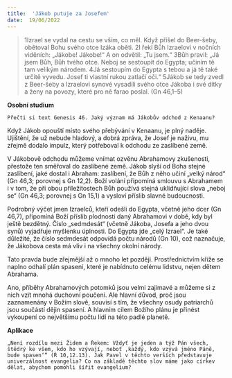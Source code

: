 ```yaml
---
title:  'Jákob putuje za Josefem'
date:  19/06/2022
---
```


> <p></p>
> 1Izrael se vydal na cestu se vším, co měl. Když přišel do Beer-šeby, obětoval Bohu svého otce Izáka oběti. 2I řekl Bůh Izraelovi v nočních viděních: „Jákobe! Jákobe!“ A on odvětil: „Tu jsem.“ 3Bůh pravil: „Já jsem Bůh, Bůh tvého otce. Neboj se sestoupit do Egypta; učiním tě tam velikým národem. 4Já sestoupím do Egypta s tebou a já tě také určitě vyvedu. Josef ti vlastní rukou zatlačí oči.“ 5Jákob se tedy zvedl z Beer-šeby a Izraelovi synové vysadili svého otce Jákoba i své dítky a ženy na povozy, které pro ně farao poslal. (Gn 46,1–5)

**Osobní studium**

`Přečti si text Genesis 46. Jaký význam má Jákobův odchod z Kenaanu?`

Když Jákob opouští místo svého přebývání v Kenaanu, je plný naděje. Ujištění, že už nebude hladový, a dobrá zpráva, že Josef je naživu, mu zřejmě dodalo impulz, který potřeboval k odchodu ze zaslíbené země.

V Jákobově odchodu můžeme vnímat ozvěnu Abrahamovy zkušenosti, přestože ten směřoval do zaslíbené země. Jákob slyší od Boha stejné zaslíbení, jaké dostal i Abraham: zaslíbení, že Bůh z něho učiní „velký národ“ (Gn 46,3; porovnej s Gn 12,2). Boží volání připomíná smlouvu s Abrahamem i v tom, že při obou příležitostech Bůh používá stejná uklidňující slova „neboj se“ (Gn 46,3; porovnej s Gn 15,1) a vysloví příslib slavné budoucnosti.

Podrobný výčet jmen Izraelců, kteří odešli do Egypta, včetně jeho dcer (Gn 46,7), připomíná Boží příslib plodnosti daný Abrahamovi v době, kdy byl ještě bezdětný. Číslo „sedmdesát“ (včetně Jákoba, Josefa a jeho dvou synů) vyjadřuje myšlenku úplnosti. Do Egypta jde „celý Izrael“. Je také důležité, že číslo sedmdesát odpovídá počtu národů (Gn 10), což naznačuje, že Jákobova cesta má vliv i na všechny okolní národy.

Tato pravda bude zřejmější až o mnoho let později. Prostřednictvím kříže se naplno odhalí plán spasení, které je nabídnuto celému lidstvu, nejen dětem Abrahama.

Ano, příběhy Abrahamových potomků jsou velmi zajímavé a můžeme si z nich vzít mnohá duchovní poučení. Ale hlavní důvod, proč jsou zaznamenány v Božím slově, souvisí s tím, že všechny osudy patriarchů jsou součástí dějin spasení. A hlavním cílem Božího plánu je přinést vykoupení co největšímu počtu lidí na této padlé planetě.

**Aplikace**

`„Není rozdílu mezi Židem a Řekem: Vždyť je jeden a týž Pán všech, štědrý ke všem, kdo ho vzývají, neboť ‚každý, kdo vzývá jméno Páně, bude spasen‘“ (Ř 10,12.13). Jak Pavel v těchto verších představuje univerzálnost evangelia? Co na základě těchto slov máme jako církev dělat, abychom pomohli šířit evangelium?`